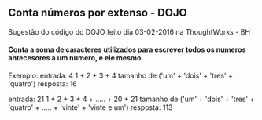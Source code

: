 ## Conta números por extenso - DOJO

Sugestão do código do DOJO feito dia 03-02-2016 na ThoughtWorks - BH

#### Conta a soma de caracteres utilizados para escrever todos os numeros antecesores a um numero, e ele mesmo.


Exemplo:
  entrada: 4
      1 + 2 + 3 + 4
      tamanho de ('um' + 'dois' + 'tres' + 'quatro')
  resposta: 16
  
  entrada: 21
      1 + 2 + 3 + 4 + ..... + 20 + 21
      tamanho de ('um' + 'dois' + 'tres' + 'quatro' + ..... + 'vinte' + 'vinte e um')
  resposta: 113
  

